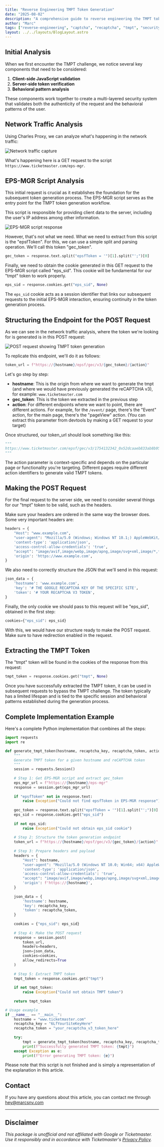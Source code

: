 ```yaml
---
title: "Reverse Engineering TMPT Token Generation"
date: "2025-08-02"
description: "A comprehensive guide to reverse engineering the TMPT token generation process for Google reCAPTCHA v3 challenges."
author: "Marc"
tags: ["reverse-engineering", "captcha", "recaptcha", "tmpt", "security"]
layout: ../../layouts/BlogLayout.astro
---
```


## Initial Analysis

When we first encounter the TMPT challenge, we notice several key components that need to be considered:

1. **Client-side JavaScript validation**
2. **Server-side token verification**
4. **Behavioral pattern analysis**

These components work together to create a multi-layered security system that validates both the authenticity of the request and the behavioral patterns of the user.

## Network Traffic Analysis

Using Charles Proxy, we can analyze what's happening in the network traffic:

![Network traffic capture](/images/blog/tmpt-analysis/tmpt-network-traffic.png)

What's happening here is a GET request to the script `https://www.ticketmaster.com/eps-mgr`.

## EPS-MGR Script Analysis

This initial request is crucial as it establishes the foundation for the subsequent token generation process. The EPS-MGR script serves as the entry point for the TMPT token generation workflow.

This script is responsible for providing client data to the server, including the user's IP address among other information.

![EPS-MGR script response](/images/blog/tmpt-analysis/eps-mgr-script.png)

However, that's not what we need. What we need to extract from this script is the "epsfToken". For this, we can use a simple split and parsing operation. We'll call this token "gec_token".

```python
gec_token = response.text.split("epsfToken = '")[1].split("';")[0]
```

Finally, we need to obtain the cookie generated in this GET request to the EPS-MGR script called "eps_sid". This cookie will be fundamental for our "tmpt" token to work properly.

```python
eps_sid = response.cookies.get("eps_sid", None)
```

The `eps_sid` cookie acts as a session identifier that links our subsequent requests to the initial EPS-MGR interaction, ensuring continuity in the token generation process.

## Structuring the Endpoint for the POST Request

As we can see in the network traffic analysis, where the token we're looking for is generated is in this POST request:

![POST request showing TMPT token generation](/images/blog/tmpt-analysis/tmpt-post-request.png)

To replicate this endpoint, we'll do it as follows:

```python
token_url = f"https://{hostname}/epsf/gec/v3/{gec_token}/{action}"
```

Let's go step by step:

- **hostname**: This is the origin from where we want to generate the tmpt (and where we would have previously generated the reCAPTCHA v3), for example: `www.ticketmaster.com`
- **gec_token**: This is the token we extracted in the previous step
- **action**: For different endpoints where we want to point, there are different actions. For example, for the `/event/` page, there's the "Event" action, for the main page, there's the "pageView" action. (You can extract this parameter from devtools by making a GET request to your target)

Once structured, our token_url should look something like this:

```python
"""
https://www.ticketmaster.com/epsf/gec/v3/1754132342_0x52dcaaeb833ab8b95aef36f47671a2a2cd39e686/Event
"""
```

The action parameter is context-specific and depends on the particular page or functionality you're targeting. Different pages require different action identifiers to generate valid TMPT tokens.

## Making the POST Request

For the final request to the server side, we need to consider several things for our "tmpt" token to be valid, such as the headers.

Make sure your headers are ordered in the same way the browser does. Some very important headers are:

```python
headers = {
    "Host": "www.example.com",
    "user-agent": "Mozilla/5.0 (Windows; Windows NT 10.1;) AppleWebKit/603.23 (KHTML, like Gecko) Chrome/52.0.1232.353 Safari/600.1 Edge/10.27210",
    'content-type': 'application/json',
    'access-control-allow-credentials': 'true',
    "accept": "image/avif,image/webp,image/apng,image/svg+xml,image/*,*/*;q=0.8",
    'origin': 'https://www.example.com',
}
```

We also need to correctly structure the JSON that we'll send in this request:

```python
json_data = {
    'hostname': 'www.example.com',
    'key': '# THE GOOGLE RECAPTCHA KEY OF THE SPECIFIC SITE',
    'token': '# YOUR RECAPTCHA V3 TOKEN',
}
```

Finally, the only cookie we should pass to this request will be "eps_sid", obtained in the first step:

```python
cookies={"eps_sid": eps_sid}
```

With this, we would have our structure ready to make the POST request. Make sure to have redirection enabled in the request.

## Extracting the TMPT Token

The "tmpt" token will be found in the cookies of the response from this request:

```python
tmpt_token = response.cookies.get("tmpt", None)
```

Once you have successfully extracted the TMPT token, it can be used in subsequent requests to bypass the TMPT challenge. The token typically has a limited lifespan and is tied to the specific session and behavioral patterns established during the generation process.

## Complete Implementation Example

Here's a complete Python implementation that combines all the steps:

```python
import requests
import re

def generate_tmpt_token(hostname, recaptcha_key, recaptcha_token, action="pageView"):
    """
    Generate TMPT token for a given hostname and reCAPTCHA token
    """
    session = requests.Session()
    
    # Step 1: Get EPS-MGR script and extract gec_token
    eps_mgr_url = f"https://{hostname}/eps-mgr"
    response = session.get(eps_mgr_url)
    
    if "epsfToken" not in response.text:
        raise Exception("Could not find epsfToken in EPS-MGR response")
    
    gec_token = response.text.split("epsfToken = '")[1].split("';")[0]
    eps_sid = response.cookies.get("eps_sid")
    
    if not eps_sid:
        raise Exception("Could not obtain eps_sid cookie")
    
    # Step 2: Structure the token generation endpoint
    token_url = f"https://{hostname}/epsf/gec/v3/{gec_token}/{action}"
    
    # Step 3: Prepare headers and payload
    headers = {
        "Host": hostname,
        "user-agent": "Mozilla/5.0 (Windows NT 10.0; Win64; x64) AppleWebKit/537.36 (KHTML, like Gecko) Chrome/120.0.0.0 Safari/537.36",
        'content-type': 'application/json',
        'access-control-allow-credentials': 'true',
        "accept": "image/avif,image/webp,image/apng,image/svg+xml,image/*,*/*;q=0.8",
        'origin': f'https://{hostname}',
    }
    
    json_data = {
        'hostname': hostname,
        'key': recaptcha_key,
        'token': recaptcha_token,
    }
    
    cookies = {"eps_sid": eps_sid}
    
    # Step 4: Make the POST request
    response = session.post(
        token_url,
        headers=headers,
        json=json_data,
        cookies=cookies,
        allow_redirects=True
    )
    
    # Step 5: Extract TMPT token
    tmpt_token = response.cookies.get("tmpt")
    
    if not tmpt_token:
        raise Exception("Could not obtain TMPT token")
    
    return tmpt_token

# Usage example
if __name__ == "__main__":
    hostname = "www.ticketmaster.com"
    recaptcha_key = "6LfYourSiteKeyHere"
    recaptcha_token = "your_recaptcha_v3_token_here"
    
    try:
        tmpt = generate_tmpt_token(hostname, recaptcha_key, recaptcha_token, "Event")
        print(f"Successfully generated TMPT token: {tmpt}")
    except Exception as e:
        print(f"Error generating TMPT token: {e}")
```

Please note that this script is not finished and is simply a representation of the explanation in this article.

## Contact

If you have any questions about this article, you can contact me through hey@marcsnv.com

---

## Disclaimer

*This package is unofficial and not affiliated with Google or Ticketmaster. Use it responsibly and in accordance with Ticketmaster's [Privacy Policy](https://www.ticketmaster.com/privacy).*
